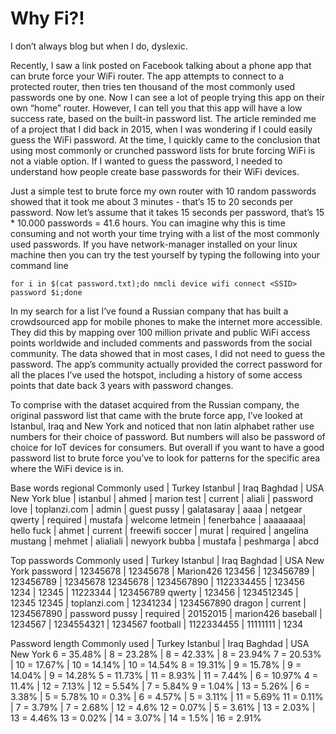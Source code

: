 # Why Fi?!
I don’t always blog but when I do, dyslexic. 

Recently, I saw a link posted on Facebook talking about a phone app that can brute force your WiFi router. The app attempts to connect to a protected router, then tries ten thousand of the most commonly used passwords one by one. Now I can see a lot of people trying this app on their own “home” router. However, I can tell you that this app will have a low success rate, based on the built-in password list. The article reminded me of a project that I did back in 2015, when I was wondering if I could easily guess the WiFi password. At the time, I quickly came to the conclusion that using most commonly or crunched password lists for brute forcing WiFi is not a viable option. If I wanted to guess the password, I needed to understand how people create base passwords for their WiFi devices. 

Just a simple test to brute force my own router with 10 random passwords showed that it took me about 3 minutes - that’s 15 to 20 seconds per password. Now let’s assume that it takes 15 seconds per password, that’s 15 * 10.000 passwords = 41.6 hours. You can imagine why this is time consuming and not worth your time trying with a list of the most commonly used passwords. If you have network-manager installed on your linux machine then you can try the test yourself by typing the following into your command line

`for i in $(cat password.txt);do nmcli device wifi connect <SSID> password $i;done`

In my search for a list I’ve found a Russian company that has built a crowdsourced app for mobile phones to make the internet more accessible. They did this by mapping over 100 million private and public WiFi access points worldwide and included comments and passwords from the social community. The data showed that in most cases, I did not need to guess the password. The app’s community actually provided the correct password for all the places I’ve used the hotspot, including a history of some access points that date back 3 years with password changes. 

To comprise with the dataset acquired from the Russian company, the original password list that came with the brute force app,  I’ve looked at Istanbul, Iraq and New York and noticed that non latin alphabet rather use numbers for their choice of password. But numbers will also be password of choice for IoT devices for consumers. But overall if you want to have a good password list to brute force you’ve to look for patterns for the specific area where the WiFi device is in.

Base words regional
Commonly used	| Turkey Istanbul	| Iraq Baghdad	| USA New York
blue			| istanbul		| ahmed 			| marion
test				| current 			| aliali 	| password
love				| toplanzi.com	| admin		| guest
pussy			| galatasaray		| aaaa			| netgear
qwerty			| required		| mustafa		| welcome
letmein			| fenerbahce		| aaaaaaaa| hello
fuck				| ahmet 			| current		| freewifi
soccer 			| murat			| required		| angelina
mustang 		| mehmet		| alialiali		| newyork
bubba			| mustafa		| peshmarga		  | abcd

Top passwords
Commonly used	| Turkey Istanbul	| Iraq Baghdad	| USA New York
password		| 12345678		| 12345678		| Marion426
123456			| 123456789		| 123456789		| 12345678
12345678		| 1234567890	| 1122334455	| 123456
1234			| 12345			| 11223344		| 123456789
qwerty			| 123456			| 1234512345	| 12345
12345			| toplanzi.com 	| 12341234		| 1234567890
dragon			| current 			| 1234567890	| password
pussy			| required		| 20152015		| marion426
baseball			| 1234567		| 1234554321	| 1234567
football			| 1122334455	| 11111111		| 1234

Password length
Commonly used	| Turkey Istanbul	| Iraq Baghdad	| USA New York
6 = 35.48%		| 8 = 23.28%		| 8 = 42.33%		| 8 = 23.94%
7 = 20.53%		| 10 = 17.67%	| 10 = 14.14%	| 10 = 14.54%
8 = 19.31%		| 9 = 15.78%		| 9 = 14.04%		| 9 = 14.28%
5 = 11.73%		| 11 = 8.93%		| 11 = 7.44%		| 6 = 10.97%
4 = 11.4%		| 12 = 7.13%		| 12 = 5.54%		| 7 = 5.84%
9 = 1.04%		| 13 = 5.26%		| 6 = 3.38%		| 5 = 5.78%
10 = 0.3%		| 6 = 4.57%		| 5 = 3.11%		| 11 = 5.69%
11 = 0.11%		| 7 = 3.79%		| 7 = 2.68%		| 12 = 4.6%
12 = 0.07%		| 5 = 3.61%		| 13 = 2.03%		| 13 = 4.46%
13 = 0.02%		| 14 = 3.07%		| 14 = 1.5%		| 16 = 2.91%
